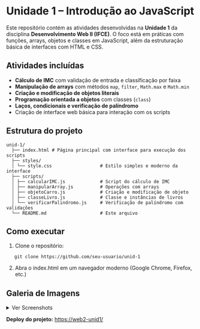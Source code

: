 # Unidade 1 – Introdução ao JavaScript

Este repositório contém as atividades desenvolvidas na **Unidade 1** da disciplina **Desenvolvimento Web II (IFCE)**. O foco está em práticas com funções, arrays, objetos e classes em JavaScript, além da estruturação básica de interfaces com HTML e CSS.

## Atividades incluídas

- **Cálculo de IMC** com validação de entrada e classificação por faixa
- **Manipulação de arrays** com métodos `map`, `filter`, `Math.max` e `Math.min`
- **Criação e modificação de objetos literais**
- **Programação orientada a objetos** com classes (`class`)
- **Laços, condicionais e verificação de palíndromo**
- Criação de interface web básica para interação com os scripts

## Estrutura do projeto

```
unid-1/
  ├── index.html # Página principal com interface para execução dos scripts
  ├── styles/
  │ └── style.css                  # Estilo simples e moderno da interface
  ├── scripts/
  │ ├── calcularIMC.js             # Script do cálculo de IMC
  │ ├── manipularArray.js          # Operações com arrays
  │ ├── objetoCarro.js             # Criação e modificação de objeto
  │ ├── classeLivro.js             # Classe e instâncias de livros
  │ └── verificarPalindromo.js     # Verificação de palíndromo com validações
  └── README.md                    # Este arquivo
```

## Como executar

1. Clone o repositório:

```
   git clone https://github.com/seu-usuario/unid-1
```

2. Abra o index.html em um navegador moderno (Google Chrome, Firefox, etc.)

## Galeria de Imagens

<details>
  <summary>Ver Screenshots</summary>

  <div style="display: flex; flex-wrap: wrap; gap: 1rem;">
    <img src="https://github.com/user-attachments/assets/05eced54-2e10-4e01-9db7-809966f2d7e3" alt="Screenshot 1" style="width: 300px;">
    <img src="https://github.com/user-attachments/assets/8df80f66-b9ff-4609-af82-b318e0fe426c" alt="Screenshot 2" style="width: 300px;">
    <img src="https://github.com/user-attachments/assets/8e3465fa-dc07-445a-9b96-ea29607043ac" alt="Screenshot 2" style="width: 300px;">
  </div>
</details>

**Deploy do projeto:** [https://web2-unid1/]('#')
